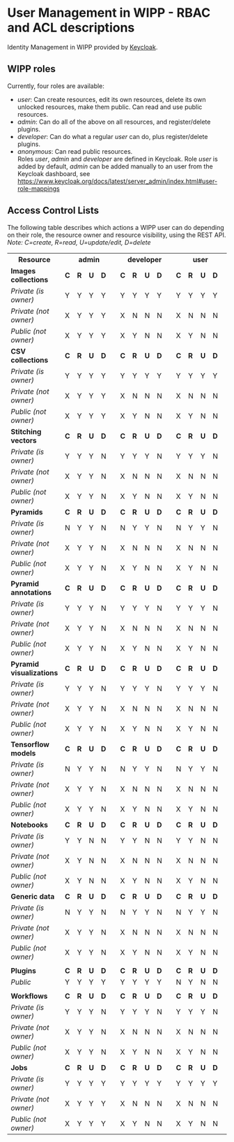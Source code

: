 # User Management in WIPP - RBAC and ACL descriptions

Identity Management in WIPP provided by [Keycloak](https://www.keycloak.org/).

## WIPP roles
Currently, four roles are available:
- *user*: Can create resources, edit its own resources, delete its own unlocked resources, make them public. Can read and use public resources. 
- *admin*: Can do all of the above on all resources, and register/delete plugins.
- *developer*: Can do what a regular *user* can do, plus register/delete plugins.
- *anonymous*: Can read public resources.  
Roles *user*, *admin* and *developer* are defined in Keycloak. Role *user* is added by default, *admin* can be added manually to an user from the Keycloak dashboard, see https://www.keycloak.org/docs/latest/server_admin/index.html#user-role-mappings

## Access Control Lists
The following table describes which actions a WIPP user can do depending on their role, the resource owner and resource visibility, using the REST API.  
<i>Note: C=create, R=read, U=update/edit, D=delete</i>

<table>
  <th>
    Resource
  </th>
  <th colspan="5">
    admin
  </th>
  <th colspan="5">
    developer
  </th>
  <th colspan="5">
    user
  </th>
  <th colspan="5">
    anonymous
  </th>
  <tr>
    <td><b>Images collections</b></td>
    <td><b>C</b></td>
    <td><b>R</b></td>
    <td><b>U</b></td>
    <td><b>D</b></td>
    <td><b></b></td>
    <td><b>C</b></td>
    <td><b>R</b></td>
    <td><b>U</b></td>
    <td><b>D</b></td>
    <td><b></b></td>
    <td><b>C</b></td>
    <td><b>R</b></td>
    <td><b>U</b></td>
    <td><b>D</b></td>
    <td><b></b></td>
    <td><b>C</b></td>
    <td><b>R</b></td>
    <td><b>U</b></td>
    <td><b>D</b></td>
    <td><b></b></td>
  </tr>
  <tr>
    <td><i>Private (is owner)</i></td>
    <td>Y</td>
    <td>Y</td>
    <td>Y</td>
    <td>Y</td>
    <td></td>
    <td>Y</td>
    <td>Y</td>
    <td>Y</td>
    <td>Y</td>
    <td></td>
    <td>Y</td>
    <td>Y</td>
    <td>Y</td>
    <td>Y</td>
    <td></td>
    <td>N</td>
    <td>N</td>
    <td>N</td>
    <td>N</td>
    <td></td>
  </tr>
  <tr>
    <td><i>Private (not owner)</i></td>
    <td>X</td>
    <td>Y</td>
    <td>Y</td>
    <td>Y</td>
    <td></td>
    <td>X</td>
    <td>N</td>
    <td>N</td>
    <td>N</td>
    <td></td>
    <td>X</td>
    <td>N</td>
    <td>N</td>
    <td>N</td>
    <td></td>
    <td>X</td>
    <td>N</td>
    <td>N</td>
    <td>N</td>
    <td></td>
  </tr>
  <tr>
    <td><i>Public (not owner)</i></td>
    <td>X</td>
    <td>Y</td>
    <td>Y</td>
    <td>Y</td>
    <td></td>
    <td>X</td>
    <td>Y</td>
    <td>N</td>
    <td>N</td>
    <td></td>
    <td>X</td>
    <td>Y</td>
    <td>N</td>
    <td>N</td>
    <td></td>
    <td>X</td>
    <td>Y</td>
    <td>N</td>
    <td>N</td>
    <td></td>
  </tr>
  <tr>
    <td><b>CSV collections</b></td>
    <td><b>C</b></td>
    <td><b>R</b></td>
    <td><b>U</b></td>
    <td><b>D</b></td>
    <td><b></b></td>
    <td><b>C</b></td>
    <td><b>R</b></td>
    <td><b>U</b></td>
    <td><b>D</b></td>
    <td><b></b></td>
    <td><b>C</b></td>
    <td><b>R</b></td>
    <td><b>U</b></td>
    <td><b>D</b></td>
    <td><b></b></td>
    <td><b>C</b></td>
    <td><b>R</b></td>
    <td><b>U</b></td>
    <td><b>D</b></td>
    <td><b></b></td>
  </tr>
  <tr>
    <td><i>Private (is owner)</i></td>
    <td>Y</td>
    <td>Y</td>
    <td>Y</td>
    <td>Y</td>
    <td></td>
    <td>Y</td>
    <td>Y</td>
    <td>Y</td>
    <td>Y</td>
    <td></td>
    <td>Y</td>
    <td>Y</td>
    <td>Y</td>
    <td>Y</td>
    <td></td>
    <td>N</td>
    <td>N</td>
    <td>N</td>
    <td>N</td>
    <td></td>
  </tr>
  <tr>
    <td><i>Private (not owner)</i></td>
    <td>X</td>
    <td>Y</td>
    <td>Y</td>
    <td>Y</td>
    <td></td>
    <td>X</td>
    <td>N</td>
    <td>N</td>
    <td>N</td>
    <td></td>
    <td>X</td>
    <td>N</td>
    <td>N</td>
    <td>N</td>
    <td></td>
    <td>X</td>
    <td>N</td>
    <td>N</td>
    <td>N</td>
    <td></td>
  </tr>
  <tr>
    <td><i>Public (not owner)</i></td>
    <td>X</td>
    <td>Y</td>
    <td>Y</td>
    <td>Y</td>
    <td></td>
    <td>X</td>
    <td>Y</td>
    <td>N</td>
    <td>N</td>
    <td></td>
    <td>X</td>
    <td>Y</td>
    <td>N</td>
    <td>N</td>
    <td></td>
    <td>X</td>
    <td>Y</td>
    <td>N</td>
    <td>N</td>
    <td></td>
  </tr>
  <tr>
    <td><b>Stitching vectors</b></td>
    <td><b>C</b></td>
    <td><b>R</b></td>
    <td><b>U</b></td>
    <td><b>D</b></td>
    <td><b></b></td>
    <td><b>C</b></td>
    <td><b>R</b></td>
    <td><b>U</b></td>
    <td><b>D</b></td>
    <td><b></b></td>
    <td><b>C</b></td>
    <td><b>R</b></td>
    <td><b>U</b></td>
    <td><b>D</b></td>
    <td><b></b></td>
    <td><b>C</b></td>
    <td><b>R</b></td>
    <td><b>U</b></td>
    <td><b>D</b></td>
    <td><b></b></td>
  </tr>
  <tr>
    <td><i>Private (is owner)</i></td>
    <td>Y</td>
    <td>Y</td>
    <td>Y</td>
    <td>N</td>
    <td></td>
    <td>Y</td>
    <td>Y</td>
    <td>Y</td>
    <td>N</td>
    <td></td>
    <td>Y</td>
    <td>Y</td>
    <td>Y</td>
    <td>N</td>
    <td></td>
    <td>N</td>
    <td>N</td>
    <td>N</td>
    <td>N</td>
    <td></td>
  </tr>
  <tr>
    <td><i>Private (not owner)</i></td>
    <td>X</td>
    <td>Y</td>
    <td>Y</td>
    <td>N</td>
    <td></td>
    <td>X</td>
    <td>N</td>
    <td>N</td>
    <td>N</td>
    <td></td>
    <td>X</td>
    <td>N</td>
    <td>N</td>
    <td>N</td>
    <td></td>
    <td>X</td>
    <td>N</td>
    <td>N</td>
    <td>N</td>
    <td></td>
  </tr>
  <tr>
    <td><i>Public (not owner)</i></td>
    <td>X</td>
    <td>Y</td>
    <td>Y</td>
    <td>N</td>
    <td></td>
    <td>X</td>
    <td>Y</td>
    <td>N</td>
    <td>N</td>
    <td></td>
    <td>X</td>
    <td>Y</td>
    <td>N</td>
    <td>N</td>
    <td></td>
    <td>X</td>
    <td>Y</td>
    <td>N</td>
    <td>N</td>
    <td></td>
  </tr>
  <tr>
    <td><b>Pyramids</b></td>
    <td><b>C</b></td>
    <td><b>R</b></td>
    <td><b>U</b></td>
    <td><b>D</b></td>
    <td><b></b></td>
    <td><b>C</b></td>
    <td><b>R</b></td>
    <td><b>U</b></td>
    <td><b>D</b></td>
    <td><b></b></td>
    <td><b>C</b></td>
    <td><b>R</b></td>
    <td><b>U</b></td>
    <td><b>D</b></td>
    <td><b></b></td>
    <td><b>C</b></td>
    <td><b>R</b></td>
    <td><b>U</b></td>
    <td><b>D</b></td>
    <td><b></b></td>
  </tr>
  <tr>
    <td><i>Private (is owner)</i></td>
    <td>N</td>
    <td>Y</td>
    <td>Y</td>
    <td>N</td>
    <td></td>
    <td>N</td>
    <td>Y</td>
    <td>Y</td>
    <td>N</td>
    <td></td>
    <td>N</td>
    <td>Y</td>
    <td>Y</td>
    <td>N</td>
    <td></td>
    <td>N</td>
    <td>N</td>
    <td>N</td>
    <td>N</td>
    <td></td>
  </tr>
  <tr>
    <td><i>Private (not owner)</i></td>
    <td>X</td>
    <td>Y</td>
    <td>Y</td>
    <td>N</td>
    <td></td>
    <td>X</td>
    <td>N</td>
    <td>N</td>
    <td>N</td>
    <td></td>
    <td>X</td>
    <td>N</td>
    <td>N</td>
    <td>N</td>
    <td></td>
    <td>X</td>
    <td>N</td>
    <td>N</td>
    <td>N</td>
    <td></td>
  </tr>
  <tr>
    <td><i>Public (not owner)</i></td>
    <td>X</td>
    <td>Y</td>
    <td>Y</td>
    <td>N</td>
    <td></td>
    <td>X</td>
    <td>Y</td>
    <td>N</td>
    <td>N</td>
    <td></td>
    <td>X</td>
    <td>Y</td>
    <td>N</td>
    <td>N</td>
    <td></td>
    <td>X</td>
    <td>Y</td>
    <td>N</td>
    <td>N</td>
    <td></td>
  </tr>
  <tr>
    <td><b>Pyramid annotations</b></td>
    <td><b>C</b></td>
    <td><b>R</b></td>
    <td><b>U</b></td>
    <td><b>D</b></td>
    <td><b></b></td>
    <td><b>C</b></td>
    <td><b>R</b></td>
    <td><b>U</b></td>
    <td><b>D</b></td>
    <td><b></b></td>
    <td><b>C</b></td>
    <td><b>R</b></td>
    <td><b>U</b></td>
    <td><b>D</b></td>
    <td><b></b></td>
    <td><b>C</b></td>
    <td><b>R</b></td>
    <td><b>U</b></td>
    <td><b>D</b></td>
    <td><b></b></td>
  </tr>
  <tr>
    <td><i>Private (is owner)</i></td>
    <td>Y</td>
    <td>Y</td>
    <td>Y</td>
    <td>N</td>
    <td></td>
    <td>Y</td>
    <td>Y</td>
    <td>Y</td>
    <td>N</td>
    <td></td>
    <td>Y</td>
    <td>Y</td>
    <td>Y</td>
    <td>N</td>
    <td></td>
    <td>N</td>
    <td>N</td>
    <td>N</td>
    <td>N</td>
    <td></td>
  </tr>
  <tr>
    <td><i>Private (not owner)</i></td>
    <td>X</td>
    <td>Y</td>
    <td>Y</td>
    <td>N</td>
    <td></td>
    <td>X</td>
    <td>N</td>
    <td>N</td>
    <td>N</td>
    <td></td>
    <td>X</td>
    <td>N</td>
    <td>N</td>
    <td>N</td>
    <td></td>
    <td>X</td>
    <td>N</td>
    <td>N</td>
    <td>N</td>
    <td></td>
  </tr>
  <tr>
    <td><i>Public (not owner)</i></td>
    <td>X</td>
    <td>Y</td>
    <td>Y</td>
    <td>N</td>
    <td></td>
    <td>X</td>
    <td>Y</td>
    <td>N</td>
    <td>N</td>
    <td></td>
    <td>X</td>
    <td>Y</td>
    <td>N</td>
    <td>N</td>
    <td></td>
    <td>X</td>
    <td>Y</td>
    <td>N</td>
    <td>N</td>
    <td></td>
  </tr>
  <tr>
    <td><b>Pyramid visualizations</b></td>
    <td><b>C</b></td>
    <td><b>R</b></td>
    <td><b>U</b></td>
    <td><b>D</b></td>
    <td><b></b></td>
    <td><b>C</b></td>
    <td><b>R</b></td>
    <td><b>U</b></td>
    <td><b>D</b></td>
    <td><b></b></td>
    <td><b>C</b></td>
    <td><b>R</b></td>
    <td><b>U</b></td>
    <td><b>D</b></td>
    <td><b></b></td>
    <td><b>C</b></td>
    <td><b>R</b></td>
    <td><b>U</b></td>
    <td><b>D</b></td>
    <td><b></b></td>
  </tr>
  <tr>
    <td><i>Private (is owner)</i></td>
    <td>Y</td>
    <td>Y</td>
    <td>Y</td>
    <td>N</td>
    <td></td>
    <td>Y</td>
    <td>Y</td>
    <td>Y</td>
    <td>N</td>
    <td></td>
    <td>Y</td>
    <td>Y</td>
    <td>Y</td>
    <td>N</td>
    <td></td>
    <td>N</td>
    <td>N</td>
    <td>N</td>
    <td>N</td>
    <td></td>
  </tr>
  <tr>
    <td><i>Private (not owner)</i></td>
    <td>X</td>
    <td>Y</td>
    <td>Y</td>
    <td>N</td>
    <td></td>
    <td>X</td>
    <td>N</td>
    <td>N</td>
    <td>N</td>
    <td></td>
    <td>X</td>
    <td>N</td>
    <td>N</td>
    <td>N</td>
    <td></td>
    <td>X</td>
    <td>N</td>
    <td>N</td>
    <td>N</td>
    <td></td>
  </tr>
  <tr>
    <td><i>Public (not owner)</i></td>
    <td>X</td>
    <td>Y</td>
    <td>Y</td>
    <td>N</td>
    <td></td>
    <td>X</td>
    <td>Y</td>
    <td>N</td>
    <td>N</td>
    <td></td>
    <td>X</td>
    <td>Y</td>
    <td>N</td>
    <td>N</td>
    <td></td>
    <td>X</td>
    <td>Y</td>
    <td>N</td>
    <td>N</td>
    <td></td>
  </tr>
  <tr>
    <td><b>Tensorflow models</b></td>
    <td><b>C</b></td>
    <td><b>R</b></td>
    <td><b>U</b></td>
    <td><b>D</b></td>
    <td><b></b></td>
    <td><b>C</b></td>
    <td><b>R</b></td>
    <td><b>U</b></td>
    <td><b>D</b></td>
    <td><b></b></td>
    <td><b>C</b></td>
    <td><b>R</b></td>
    <td><b>U</b></td>
    <td><b>D</b></td>
    <td><b></b></td>
    <td><b>C</b></td>
    <td><b>R</b></td>
    <td><b>U</b></td>
    <td><b>D</b></td>
    <td><b></b></td>
  </tr>
  <tr>
    <td><i>Private (is owner)</i></td>
    <td>N</td>
    <td>Y</td>
    <td>Y</td>
    <td>N</td>
    <td></td>
    <td>N</td>
    <td>Y</td>
    <td>Y</td>
    <td>N</td>
    <td></td>
    <td>N</td>
    <td>Y</td>
    <td>Y</td>
    <td>N</td>
    <td></td>
    <td>N</td>
    <td>N</td>
    <td>N</td>
    <td>N</td>
    <td></td>
  </tr>
  <tr>
    <td><i>Private (not owner)</i></td>
    <td>X</td>
    <td>Y</td>
    <td>Y</td>
    <td>N</td>
    <td></td>
    <td>X</td>
    <td>N</td>
    <td>N</td>
    <td>N</td>
    <td></td>
    <td>X</td>
    <td>N</td>
    <td>N</td>
    <td>N</td>
    <td></td>
    <td>X</td>
    <td>N</td>
    <td>N</td>
    <td>N</td>
    <td></td>
  </tr>
  <tr>
    <td><i>Public (not owner)</i></td>
    <td>X</td>
    <td>Y</td>
    <td>Y</td>
    <td>N</td>
    <td></td>
    <td>X</td>
    <td>Y</td>
    <td>N</td>
    <td>N</td>
    <td></td>
    <td>X</td>
    <td>Y</td>
    <td>N</td>
    <td>N</td>
    <td></td>
    <td>X</td>
    <td>Y</td>
    <td>N</td>
    <td>N</td>
    <td></td>
  </tr>
  <tr>
    <td><b>Notebooks</b></td>
    <td><b>C</b></td>
    <td><b>R</b></td>
    <td><b>U</b></td>
    <td><b>D</b></td>
    <td><b></b></td>
    <td><b>C</b></td>
    <td><b>R</b></td>
    <td><b>U</b></td>
    <td><b>D</b></td>
    <td><b></b></td>
    <td><b>C</b></td>
    <td><b>R</b></td>
    <td><b>U</b></td>
    <td><b>D</b></td>
    <td><b></b></td>
    <td><b>C</b></td>
    <td><b>R</b></td>
    <td><b>U</b></td>
    <td><b>D</b></td>
    <td><b></b></td>
  </tr>
  <tr>
    <td><i>Private (is owner)</i></td>
    <td>Y</td>
    <td>Y</td>
    <td>N</td>
    <td>N</td>
    <td></td>
    <td>Y</td>
    <td>Y</td>
    <td>N</td>
    <td>N</td>
    <td></td>
    <td>Y</td>
    <td>Y</td>
    <td>N</td>
    <td>N</td>
    <td></td>
    <td>N</td>
    <td>N</td>
    <td>N</td>
    <td>N</td>
    <td></td>
  </tr>
  <tr>
    <td><i>Private (not owner)</i></td>
    <td>X</td>
    <td>Y</td>
    <td>N</td>
    <td>N</td>
    <td></td>
    <td>X</td>
    <td>N</td>
    <td>N</td>
    <td>N</td>
    <td></td>
    <td>X</td>
    <td>N</td>
    <td>N</td>
    <td>N</td>
    <td></td>
    <td>X</td>
    <td>N</td>
    <td>N</td>
    <td>N</td>
    <td></td>
  </tr>
  <tr>
    <td><i>Public (not owner)</i></td>
    <td>X</td>
    <td>Y</td>
    <td>N</td>
    <td>N</td>
    <td></td>
    <td>X</td>
    <td>Y</td>
    <td>N</td>
    <td>N</td>
    <td></td>
    <td>X</td>
    <td>Y</td>
    <td>N</td>
    <td>N</td>
    <td></td>
    <td>X</td>
    <td>Y</td>
    <td>N</td>
    <td>N</td>
    <td></td>
  </tr>
  <tr>
    <td><b>Generic data</b></td>
    <td><b>C</b></td>
    <td><b>R</b></td>
    <td><b>U</b></td>
    <td><b>D</b></td>
    <td><b></b></td>
    <td><b>C</b></td>
    <td><b>R</b></td>
    <td><b>U</b></td>
    <td><b>D</b></td>
    <td><b></b></td>
    <td><b>C</b></td>
    <td><b>R</b></td>
    <td><b>U</b></td>
    <td><b>D</b></td>
    <td><b></b></td>
    <td><b>C</b></td>
    <td><b>R</b></td>
    <td><b>U</b></td>
    <td><b>D</b></td>
    <td><b></b></td>
  </tr>
  <tr>
    <td><i>Private (is owner)</i></td>
    <td>N</td>
    <td>Y</td>
    <td>Y</td>
    <td>N</td>
    <td></td>
    <td>N</td>
    <td>Y</td>
    <td>Y</td>
    <td>N</td>
    <td></td>
    <td>N</td>
    <td>Y</td>
    <td>Y</td>
    <td>N</td>
    <td></td>
    <td>N</td>
    <td>N</td>
    <td>N</td>
    <td>N</td>
    <td></td>
  </tr>
  <tr>
    <td><i>Private (not owner)</i></td>
    <td>X</td>
    <td>Y</td>
    <td>Y</td>
    <td>N</td>
    <td></td>
    <td>X</td>
    <td>N</td>
    <td>N</td>
    <td>N</td>
    <td></td>
    <td>X</td>
    <td>N</td>
    <td>N</td>
    <td>N</td>
    <td></td>
    <td>X</td>
    <td>N</td>
    <td>N</td>
    <td>N</td>
    <td></td>
  </tr>
  <tr>
    <td><i>Public (not owner)</i></td>
    <td>X</td>
    <td>Y</td>
    <td>Y</td>
    <td>N</td>
    <td></td>
    <td>X</td>
    <td>Y</td>
    <td>N</td>
    <td>N</td>
    <td></td>
    <td>X</td>
    <td>Y</td>
    <td>N</td>
    <td>N</td>
    <td></td>
    <td>X</td>
    <td>Y</td>
    <td>N</td>
    <td>N</td>
    <td></td>
  </tr>
  <tr>
    <td collspan="21"></td>
  </tr>
  <tr>
    <td><b>Plugins</b></td>
    <td><b>C</b></td>
    <td><b>R</b></td>
    <td><b>U</b></td>
    <td><b>D</b></td>
    <td><b></b></td>
    <td><b>C</b></td>
    <td><b>R</b></td>
    <td><b>U</b></td>
    <td><b>D</b></td>
    <td><b></b></td>
    <td><b>C</b></td>
    <td><b>R</b></td>
    <td><b>U</b></td>
    <td><b>D</b></td>
    <td><b></b></td>
    <td><b>C</b></td>
    <td><b>R</b></td>
    <td><b>U</b></td>
    <td><b>D</b></td>
    <td><b></b></td>
  </tr>
  <tr>
    <td><i>Public</i></td>
    <td>Y</td>
    <td>Y</td>
    <td>Y</td>
    <td>Y</td>
    <td></td>
    <td>Y</td>
    <td>Y</td>
    <td>Y</td>
    <td>Y</td>
    <td></td>
    <td>N</td>
    <td>Y</td>
    <td>N</td>
    <td>N</td>
    <td></td>
    <td>N</td>
    <td>Y</td>
    <td>N</td>
    <td>N</td>
    <td></td>
  </tr>
  <tr>
    <td collspan="21"></td>
  </tr>
  <tr>
    <td><b>Workflows</b></td>
    <td><b>C</b></td>
    <td><b>R</b></td>
    <td><b>U</b></td>
    <td><b>D</b></td>
    <td><b></b></td>
    <td><b>C</b></td>
    <td><b>R</b></td>
    <td><b>U</b></td>
    <td><b>D</b></td>
    <td><b></b></td>
    <td><b>C</b></td>
    <td><b>R</b></td>
    <td><b>U</b></td>
    <td><b>D</b></td>
    <td><b></b></td>
    <td><b>C</b></td>
    <td><b>R</b></td>
    <td><b>U</b></td>
    <td><b>D</b></td>
    <td><b></b></td>
  </tr>
  <tr>
    <td><i>Private (is owner)</i></td>
    <td>Y</td>
    <td>Y</td>
    <td>Y</td>
    <td>N</td>
    <td></td>
    <td>Y</td>
    <td>Y</td>
    <td>Y</td>
    <td>N</td>
    <td></td>
    <td>Y</td>
    <td>Y</td>
    <td>Y</td>
    <td>N</td>
    <td></td>
    <td>N</td>
    <td>N</td>
    <td>N</td>
    <td>N</td>
    <td></td>
  </tr>
  <tr>
    <td><i>Private (not owner)</i></td>
    <td>X</td>
    <td>Y</td>
    <td>Y</td>
    <td>N</td>
    <td></td>
    <td>X</td>
    <td>N</td>
    <td>N</td>
    <td>N</td>
    <td></td>
    <td>X</td>
    <td>N</td>
    <td>N</td>
    <td>N</td>
    <td></td>
    <td>X</td>
    <td>N</td>
    <td>N</td>
    <td>N</td>
    <td></td>
  </tr>
  <tr>
    <td><i>Public (not owner)</i></td>
    <td>X</td>
    <td>Y</td>
    <td>Y</td>
    <td>N</td>
    <td></td>
    <td>X</td>
    <td>Y</td>
    <td>N</td>
    <td>N</td>
    <td></td>
    <td>X</td>
    <td>Y</td>
    <td>N</td>
    <td>N</td>
    <td></td>
    <td>X</td>
    <td>Y</td>
    <td>N</td>
    <td>N</td>
    <td></td>
  </tr>
  <tr>
    <td><b>Jobs</b></td>
    <td><b>C</b></td>
    <td><b>R</b></td>
    <td><b>U</b></td>
    <td><b>D</b></td>
    <td><b></b></td>
    <td><b>C</b></td>
    <td><b>R</b></td>
    <td><b>U</b></td>
    <td><b>D</b></td>
    <td><b></b></td>
    <td><b>C</b></td>
    <td><b>R</b></td>
    <td><b>U</b></td>
    <td><b>D</b></td>
    <td><b></b></td>
    <td><b>C</b></td>
    <td><b>R</b></td>
    <td><b>U</b></td>
    <td><b>D</b></td>
    <td><b></b></td>
  </tr>
  <tr>
    <td><i>Private (is owner)</i></td>
    <td>Y</td>
    <td>Y</td>
    <td>Y</td>
    <td>Y</td>
    <td></td>
    <td>Y</td>
    <td>Y</td>
    <td>Y</td>
    <td>Y</td>
    <td></td>
    <td>Y</td>
    <td>Y</td>
    <td>Y</td>
    <td>Y</td>
    <td></td>
    <td>N</td>
    <td>N</td>
    <td>N</td>
    <td>N</td>
    <td></td>
  </tr>
  <tr>
    <td><i>Private (not owner)</i></td>
    <td>X</td>
    <td>Y</td>
    <td>Y</td>
    <td>Y</td>
    <td></td>
    <td>X</td>
    <td>N</td>
    <td>N</td>
    <td>N</td>
    <td></td>
    <td>X</td>
    <td>N</td>
    <td>N</td>
    <td>N</td>
    <td></td>
    <td>X</td>
    <td>N</td>
    <td>N</td>
    <td>N</td>
    <td></td>
  </tr>
  <tr>
    <td><i>Public (not owner)</i></td>
    <td>X</td>
    <td>Y</td>
    <td>Y</td>
    <td>Y</td>
    <td></td>
    <td>X</td>
    <td>Y</td>
    <td>N</td>
    <td>N</td>
    <td></td>
    <td>X</td>
    <td>Y</td>
    <td>N</td>
    <td>N</td>
    <td></td>
    <td>X</td>
    <td>Y</td>
    <td>N</td>
    <td>N</td>
    <td></td>
  </tr>
</table>